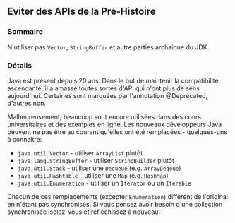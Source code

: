 ## Eviter des APIs de la Pré-Histoire

### Sommaire

N'utiliser pas `Vector`, `StringBuffer` et autre parties archaique du JDK.

### Détails

Java est présent depuis 20 ans. Dans le but de maintenir la compatibilité ascendante, il a amassé toutes sortes d'API qui n'ont plus de sens aujourd'hui. Certaines sont marquées par l'annotation @Deprecated, d'autres non. 

Malheureusement, beaucoup sont encore utilisées dans des cours universitaires et des exemples en ligne. Les nouveaux développeurs Java peuvent ne pas être au courant qu'elles ont été remplacées - quelques-uns à connaitre:

* `java.util.Vector` - utiliser `ArrayList` plutôt
* `java.lang.StringBuffer` - utiliser `StringBuilder` plutôt
* `java.util.Stack` - utiliser une `Dequeue` (e.g. `ArrayDeqeue`)
* `java.util.Hashtable` - utiliser une `Map` (e.g. `HashMap`)
* `java.util.Enumeration` - utiliser un `Iterator` ou un `Iterable`

Chacun de ces remplacements (excepter `Enumeration`) diffèrent de l'original en n'étant pas synchronisés. Si vous pensez avoir besoin d'une collection synchronisée isolez-vous et réfléchissez à nouveau.

